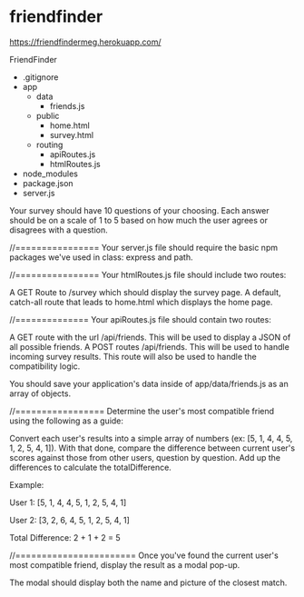# friendfinder
https://friendfindermeg.herokuapp.com/

FriendFinder
  - .gitignore
  - app
    - data
      - friends.js
    - public
      - home.html
      - survey.html
    - routing
      - apiRoutes.js
      - htmlRoutes.js
  - node_modules
  - package.json
  - server.js


Your survey should have 10 questions of your choosing. Each answer should be on a scale of 1 to 5 based on how much the user agrees or disagrees with a question.

//================
Your server.js file should require the basic npm packages we've used in class: express and path.

//================
Your htmlRoutes.js file should include two routes:

A GET Route to /survey which should display the survey page.
A default, catch-all route that leads to home.html which displays the home page.

//==============
Your apiRoutes.js file should contain two routes:

A GET route with the url /api/friends. This will be used to display a JSON of all possible friends.
A POST routes /api/friends. This will be used to handle incoming survey results. This route will also be used to handle the compatibility logic.

You should save your application's data inside of app/data/friends.js as an array of objects.

//=================
Determine the user's most compatible friend using the following as a guide:

Convert each user's results into a simple array of numbers (ex: [5, 1, 4, 4, 5, 1, 2, 5, 4, 1]).
With that done, compare the difference between current user's scores against those from other users, question by question. Add up the differences to calculate the totalDifference.

Example:

User 1: [5, 1, 4, 4, 5, 1, 2, 5, 4, 1]

User 2: [3, 2, 6, 4, 5, 1, 2, 5, 4, 1]

Total Difference: 2 + 1 + 2 = 5

//=======================
Once you've found the current user's most compatible friend, display the result as a modal pop-up.

The modal should display both the name and picture of the closest match.
